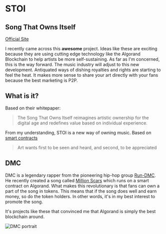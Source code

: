 # STOI

## Song That Owns Itself

[Official Site](https://stoi.org)

I recently came across this **awesome** project.  Ideas like these are exciting because they are using cutting edge technology like the Algorand Blockchain to help
artists be more self-sustaining. As far as I'm concerned, this is the way forward.  The music industry will adjust to this new development.  Antiquated ways of dishing 
royalties and rights are starting to feel the heat.  It makes more sense to share your art directly with your fans because the best marketing is P2P. 

## What is it?

Based on their whitepaper: 
>The Song That Owns Itself reimagines artistic ownership for the digital age and redefines value based on individual experience.

From my understanding, STOI is a new way of owning music. Based on [smart contracts](https://)

>Art wants first to be seen and heard, and second, to be appreciated

## DMC
DMC is a legendary rapper from the pioneering hip-hop group [Run-DMC](http://www.rundmc.com/).  He recently created a song called [Million Scars](https://stoi.org/s/3) which runs on a smart contract on Algorand.  What makes this revolutionary is that fans can own a part of the song in tokens.  This means that if the song does well and earn money, so do the token holders.  In other words, it's in my best interest to promote the song. 

It's projects like these that convinced me that Algorand is simply the best blockchain around. 

![DMC portrait](/images/blog/algorand/dmc.jpg)
